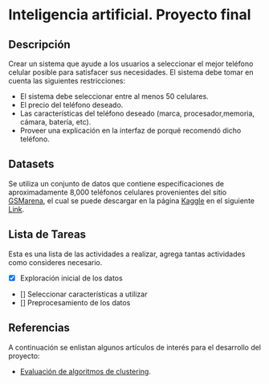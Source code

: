 # Inteligencia artificial. Proyecto final

## Descripción
Crear un sistema que ayude a los usuarios a seleccionar el mejor teléfono celular posible para satisfacer sus necesidades. El sistema debe tomar en cuenta las siguientes restricciones:
* El sistema debe seleccionar entre al menos 50 celulares.
* El precio del teléfono deseado.
* Las características del teléfono deseado (marca, procesador,memoria, cámara, batería, etc).
* Proveer una explicación en la interfaz de porqué recomendó dicho
teléfono.

## Datasets
Se utiliza un conjunto de datos que contiene especificaciones de aproximadamente 8,000 teléfonos celulares provenientes del sitio [GSMarena](https://www.gsmarena.com/), el cual se puede descargar en la página [Kaggle](https://www.kaggle.com/) en el siguiente [Link](https://www.kaggle.com/arwinneil/gsmarena-phone-dataset).

## Lista de Tareas
Esta es una lista de las actividades a realizar, agrega tantas actividades como consideres necesario.

- [x] Exploración inicial de los datos
- [] Seleccionar características a utilizar 
- [] Preprocesamiento de los datos

## Referencias
A continuación se enlistan algunos artículos de interés para el desarrollo del proyecto:
* [Evaluación de algoritmos de clustering](https://towardsdatascience.com/clustering-evaluation-strategies-98a4006fcfc).